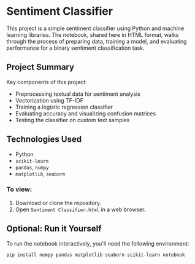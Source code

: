 # Sentiment Classifier

This project is a simple sentiment classifier using Python and machine learning libraries. The notebook, shared here in HTML format, walks through the process of preparing data, training a model, and evaluating performance for a binary sentiment classification task.

## Project Summary

Key components of this project:
- Preprocessing textual data for sentiment analysis
- Vectorization using TF-IDF
- Training a logistic regression classifier
- Evaluating accuracy and visualizing confusion matrices
- Testing the classifier on custom text samples

## Technologies Used

- Python
- `scikit-learn`
- `pandas`, `numpy`
- `matplotlib`, `seaborn`

### To view:
1. Download or clone the repository.
2. Open `Sentiment Classifier.html` in a web browser.

## Optional: Run it Yourself

To run the notebook interactively, you'll need the following environment:

```bash
pip install numpy pandas matplotlib seaborn scikit-learn notebook
